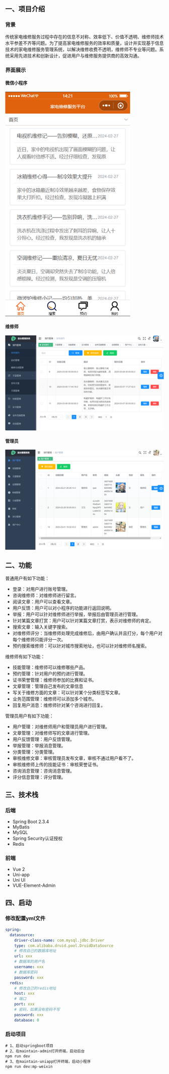 ## 一、项目介绍

### 背景

​		传统家电维修服务过程中存在的信息不对称、效率低下、价值不透明、维修师技术水平参差不齐等问题。为了提高家电维修服务的效率和质量，设计并实现基于信息技术的家电维修服务管理系统，以解决维修收费不透明，维修师不专业等问题。系统采用先进技术和创新设计，促进用户与维修服务提供商的高效沟通。

### 界面展示

#### 微信小程序

![](doc/Snipaste_2024-04-24_14-22-42.png)

#### 维修师

![](doc/Snipaste_2024-04-24_14-21-31.png)

#### 管理员

![](doc/Snipaste_2024-04-24_14-19-55.png)

## 二、功能

普通用户有如下功能：

- 登录：对用户进行账号管理。
- 咨询维修师：对维修师进行留言。
- 阅读文章：用户可以查看文章。
- 用户反馈：用户可以对小程序的功能进行返回说明。
- 举报：用户可以针对维修师进行举报，举报后由管理员进行管理。
- 针对某篇文章打赏：用户可以针对某篇文章打赏，表示对维修师的肯定。
- 搜索文章：输入关键字搜索。
- 对维修师评分：当维修师处理完成维修后，由用户确认并且打分，每个用户对每个维修师只能评分一次。
- 预约搜索维修师：可以针对城市搜索地址，也可以针对维修师名搜索。

维修师有如下功能：

- 技能管理：维修师可以维修哪些产品。
- 预约管理：针对用户的预约进行管理。
- 证书荣誉管理：维修师参加的比赛和证书。
- 文章管理：管理自己发布的文章信息
- 写关于维修方面的文章：可以针对某个分类标签写文章。
- 业务范围管理：维修师可以添加多个城市。
- 回复用户消息：维修师针对某个咨询进行回复。

管理员用户有如下功能：

- 用户管理：对维修师用户和管理员用户进行管理。
- 文章管理：对维修师写的文章进行管理。
- 用户反馈管理：用户反馈管理。
- 举报管理：举报消息管理。
- 分类管理：分类管理。
- 审核维修文章：审核管理员发布文章，审核不通过用户看不了。
- 审核维修师上传的技能证书：审核荣誉证书。
- 咨询消息管理：咨询消息管理。
- 评分信息管理：评分管理。

## 三、技术栈

### 后端

- Spring Boot 2.3.4
- MyBatis
- MySQL
- Spring Security认证授权
- Redis

### 前端

- Vue 2
- Uni-app
- Uni UI
- VUE-Element-Admin

## 四、启动

### 修改配置yml文件

```yml
spring:
  datasource:
    driver-class-name: com.mysql.jdbc.Driver
    type: com.alibaba.druid.pool.DruidDataSource
    # 修改自己的数据库地址
    url: xxx
    # 数据库的用户名
    username: xxx
    # 数据库密码
    password: xxx
  redis:
  	# 修改自己的redis地址
    host: xxx
    # 端口
    port: xxx
    # 密码，如果没有密码不写
    password: xxx
    database: 0 
```

### 启动项目

```shell
# 1、启动springboot项目
# 2、在maintain-admin打开终端，启动后台
npm run dev
# 3、在maintain-uniapp打开终端，启动小程序
npm run dev:mp-weixin
```

